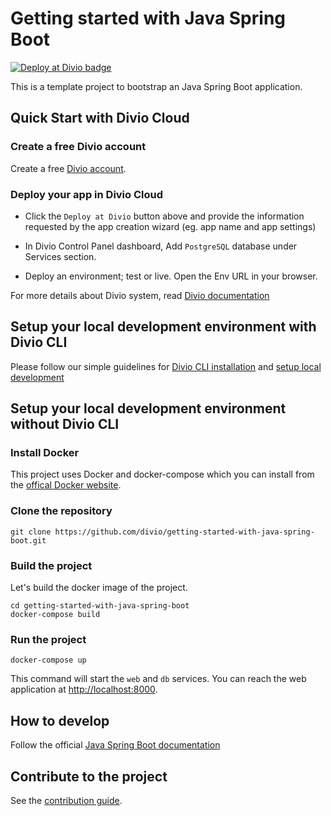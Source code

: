 # Getting started with Java Spring Boot

[![Deploy at Divio
badge](https://img.shields.io/badge/deploy%20at%20divio-DFFF67)](https://control.divio.com/app/new/?template_url=https://github.com/divio/getting-started-with-java-spring-boot/archive/refs/heads/main.zip)


This is a template project to bootstrap an Java Spring Boot application.


## Quick Start with Divio Cloud

### Create a free Divio account
Create a free [Divio account](https://control.divio.com/).

### Deploy your app in Divio Cloud
- Click the `Deploy at Divio` button above and provide the information requested by the app creation wizard (eg. app name and app settings)

- In Divio Control Panel dashboard, Add `PostgreSQL` database under Services section.

- Deploy an environment; test or live. Open the Env URL in your browser.

For more details about Divio system, read [Divio documentation](https://docs.divio.com/introduction/)


## Setup your local development environment with Divio CLI

Please follow our simple guidelines for [Divio CLI installation](https://docs.divio.com/introduction/01-installation/) and [setup local development](https://docs.divio.com/introduction/01-installation/#tutorial-installation&gsc.tab=0)


## Setup your local development environment without Divio CLI

### Install Docker

This project uses Docker and docker-compose which you can install from the [offical Docker website](https://docs.docker.com/get-docker/).

### Clone the repository

```
git clone https://github.com/divio/getting-started-with-java-spring-boot.git
```

### Build the project

Let's build the docker image of the project.
```
cd getting-started-with-java-spring-boot
docker-compose build
```

### Run the project

```
docker-compose up
```

This command will start the `web` and `db` services. You can reach the web application at [http://localhost:8000]().


## How to develop

Follow the official [Java Spring Boot documentation](https://docs.spring.io/spring-boot/docs/current/reference/htmlsingle/)


## Contribute to the project

See the [contribution guide](./CONTRIBUTING.md).
